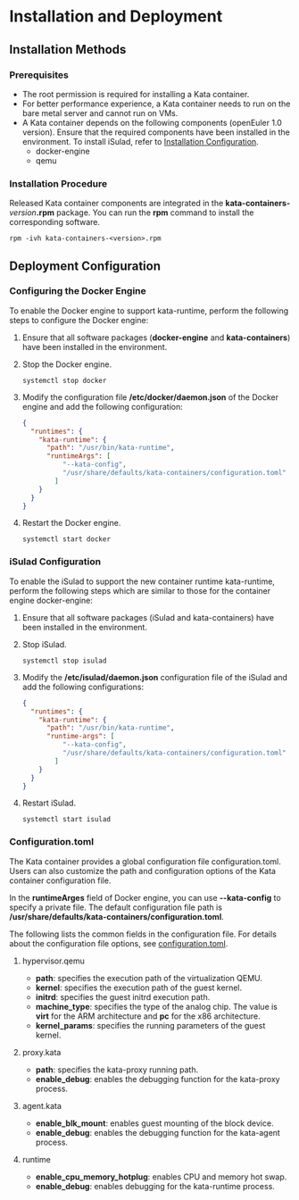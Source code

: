 # Installation and Deployment

## Installation Methods

### Prerequisites

- The root permission is required for installing a Kata container.
- For better performance experience, a Kata container needs to run on the bare metal server and cannot run on VMs.
- A Kata container depends on the following components \(openEuler 1.0 version\). Ensure that the required components have been installed in the environment. To install iSulad, refer to  [Installation Configuration](../../container_engine/isula_container_engine/installation_configuration.md).
    - docker-engine
    - qemu

### Installation Procedure

Released Kata container components are integrated in the  **kata-containers-**_version_**.rpm**  package. You can run the  **rpm**  command to install the corresponding software.

```shell
rpm -ivh kata-containers-<version>.rpm
```

## Deployment Configuration

### Configuring the Docker Engine

To enable the Docker engine to support kata-runtime, perform the following steps to configure the Docker engine:

1. Ensure that all software packages \(**docker-engine**  and  **kata-containers**\) have been installed in the environment.
2. Stop the Docker engine.

    ```shell
    systemctl stop docker
    ```

3. Modify the configuration file  **/etc/docker/daemon.json**  of the Docker engine and add the following configuration:

    ```json
    {
      "runtimes": {
        "kata-runtime": {
          "path": "/usr/bin/kata-runtime",
          "runtimeArgs": [
              "--kata-config",
              "/usr/share/defaults/kata-containers/configuration.toml"
            ]
        }
      }
    }
    ```

4. Restart the Docker engine.

    ```shell
    systemctl start docker
    ```

### iSulad Configuration

To enable the iSulad to support the new container runtime kata-runtime, perform the following steps which are similar to those for the container engine docker-engine:

1. Ensure that all software packages \(iSulad and kata-containers\) have been installed in the environment.
2. Stop iSulad.

    ```shell
    systemctl stop isulad
    ```

3. Modify the  **/etc/isulad/daemon.json**  configuration file of the iSulad and add the following configurations:

    ```json
    {
      "runtimes": {
        "kata-runtime": {
          "path": "/usr/bin/kata-runtime",
          "runtime-args": [
              "--kata-config",
              "/usr/share/defaults/kata-containers/configuration.toml"
            ]
        }
      }
    }
    ```

4. Restart iSulad.

    ```shell
    systemctl start isulad
    ```

### Configuration.toml

The Kata container provides a global configuration file configuration.toml. Users can also customize the path and configuration options of the Kata container configuration file.

In the  **runtimeArges**  field of Docker engine, you can use  **--kata-config**  to specify a private file. The default configuration file path is  **/usr/share/defaults/kata-containers/configuration.toml**.

The following lists the common fields in the configuration file. For details about the configuration file options, see  [configuration.toml](./appendix_2.md#configurationtoml).

1. hypervisor.qemu
    - **path**: specifies the execution path of the virtualization QEMU.
    - **kernel**: specifies the execution path of the guest kernel.
    - **initrd**: specifies the guest initrd execution path.
    - **machine\_type**: specifies the type of the analog chip. The value is  **virt**  for the ARM architecture and  **pc**  for the x86 architecture.
    - **kernel\_params**: specifies the running parameters of the guest kernel.

2. proxy.kata
    - **path**: specifies the kata-proxy running path.
    - **enable\_debug**: enables the debugging function for the kata-proxy process.

3. agent.kata
    - **enable\_blk\_mount**: enables guest mounting of the block device.
    - **enable\_debug**: enables the debugging function for the kata-agent process.

4. runtime
    - **enable\_cpu\_memory\_hotplug**: enables CPU and memory hot swap.
    - **enable\_debug**: enables debugging for the kata-runtime process.
